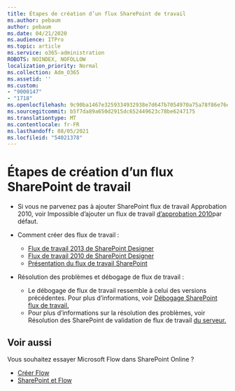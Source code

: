 ```yaml
---
title: Étapes de création d’un flux SharePoint de travail
ms.author: pebaum
author: pebaum
ms.date: 04/21/2020
ms.audience: ITPro
ms.topic: article
ms.service: o365-administration
ROBOTS: NOINDEX, NOFOLLOW
localization_priority: Normal
ms.collection: Adm_O365
ms.assetid: ''
ms.custom:
- "9000147"
- "1718"
ms.openlocfilehash: 9c90ba1467e3259334932938e7d647b7054970a75a78f86e76e503d7295670df
ms.sourcegitcommit: b5f7da89a650d2915dc652449623c78be6247175
ms.translationtype: MT
ms.contentlocale: fr-FR
ms.lasthandoff: 08/05/2021
ms.locfileid: "54021378"
---
```

# <a name="steps-to-create-a-sharepoint-workflow"></a>Étapes de création d’un flux SharePoint de travail

- Si vous ne parvenez pas à ajouter SharePoint flux de travail Approbation 2010, voir Impossible d’ajouter un flux de travail [d’approbation 2010](https://docs.microsoft.com/alchemyinsights/can-t-add-default-2010-approval-workflow)par défaut.
- Comment créer des flux de travail :
    - [Flux de travail 2013 de SharePoint Designer](https://docs.microsoft.com/sharepoint/dev/general-development/creating-a-workflow-by-using-sharepoint-designer-and-the-sharepoint-wo)
    - [Flux de travail 2010 de SharePoint Designer](https://support.office.com/article/introduction-to-designing-and-customizing-workflows-32c9c0bf-5e20-4f74-8b9c-d3ea79f2962b)
    - [Présentation du flux de travail SharePoint](https://support.office.com/article/introduction-to-sharepoint-workflow-07982276-54e8-4e17-8699-5056eff4d9e3)

- Résolution des problèmes et débogage de flux de travail :
    - Le débogage de flux de travail ressemble à celui des versions précédentes.  Pour plus d’informations, voir [Débogage SharePoint flux de travail.](https://docs.microsoft.com/sharepoint/dev/general-development/debugging-sharepoint-server-workflows)
    - Pour plus d’informations sur la résolution des problèmes, voir Résolution des SharePoint de validation de flux de travail [du serveur.](https://docs.microsoft.com/sharepoint/dev/general-development/troubleshooting-sharepoint-server-workflow-validation-errors-in-visio)
 

## <a name="related-topics"></a>Voir aussi
Vous souhaitez essayer Microsoft Flow dans SharePoint Online ?
- [Créer Flow](https://support.office.com/article/Create-a-flow-for-a-list-or-library-in-SharePoint-Online-or-OneDrive-for-Business-a9c3e03b-0654-46af-a254-20252e580d01) 
- [SharePoint et Flow](https://flow.microsoft.com/blog/sharepoint-and-flow/) 


